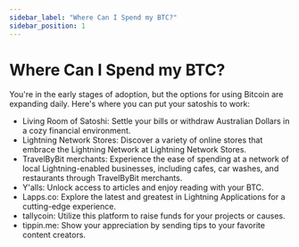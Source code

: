 ```yaml
---
sidebar_label: "Where Can I Spend my BTC?"
sidebar_position: 1
---
```


# Where Can I Spend my BTC?

You're in the early stages of adoption, but the options for using Bitcoin are expanding daily. Here's where you can put your satoshis to work:
- Living Room of Satoshi: Settle your bills or withdraw Australian Dollars in a cozy financial environment.
- Lightning Network Stores: Discover a variety of online stores that embrace the Lightning Network at Lightning Network Stores.
- TravelByBit merchants: Experience the ease of spending at a network of local Lightning-enabled businesses, including cafes, car washes, and restaurants through TravelByBit merchants.
- Y'alls: Unlock access to articles and enjoy reading with your BTC.
- Lapps.co: Explore the latest and greatest in Lightning Applications for a cutting-edge experience.
- tallycoin: Utilize this platform to raise funds for your projects or causes.
- tippin.me: Show your appreciation by sending tips to your favorite content creators.
